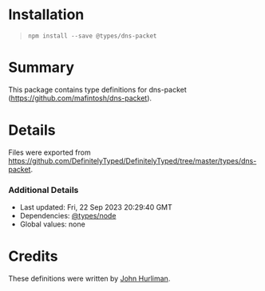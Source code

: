 # Installation
> `npm install --save @types/dns-packet`

# Summary
This package contains type definitions for dns-packet (https://github.com/mafintosh/dns-packet).

# Details
Files were exported from https://github.com/DefinitelyTyped/DefinitelyTyped/tree/master/types/dns-packet.

### Additional Details
 * Last updated: Fri, 22 Sep 2023 20:29:40 GMT
 * Dependencies: [@types/node](https://npmjs.com/package/@types/node)
 * Global values: none

# Credits
These definitions were written by [John Hurliman](https://github.com/jhurliman).
